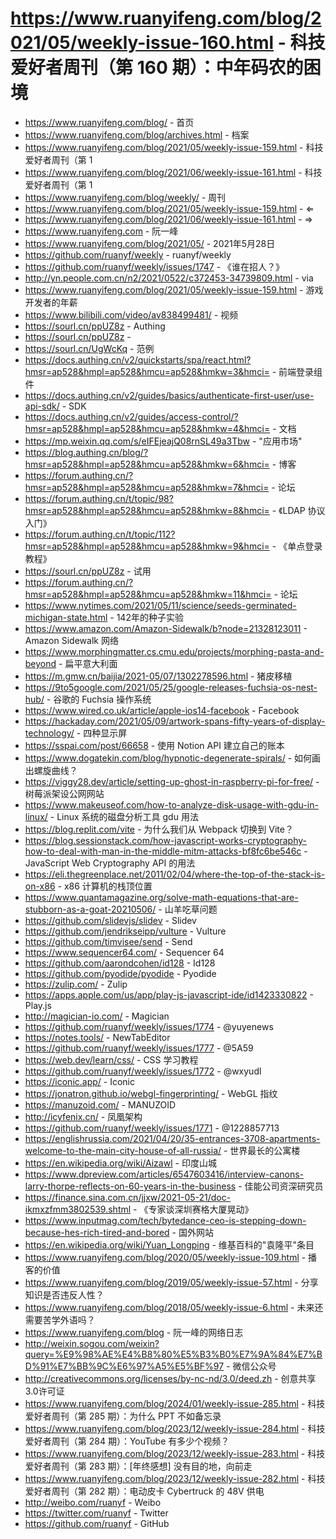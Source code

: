 # https://www.ruanyifeng.com/blog/2021/05/weekly-issue-160.html - 科技爱好者周刊（第 160 期）：中年码农的困境

- https://www.ruanyifeng.com/blog/ - 首页
- https://www.ruanyifeng.com/blog/archives.html - 档案
- https://www.ruanyifeng.com/blog/2021/05/weekly-issue-159.html - 科技爱好者周刊（第 1
- https://www.ruanyifeng.com/blog/2021/06/weekly-issue-161.html - 科技爱好者周刊（第 1
- https://www.ruanyifeng.com/blog/weekly/ - 周刊
- https://www.ruanyifeng.com/blog/2021/05/weekly-issue-159.html - ⇐
- https://www.ruanyifeng.com/blog/2021/06/weekly-issue-161.html - ⇒
- https://www.ruanyifeng.com - 阮一峰
- https://www.ruanyifeng.com/blog/2021/05/ - 2021年5月28日
- https://github.com/ruanyf/weekly - ruanyf/weekly
- https://github.com/ruanyf/weekly/issues/1747 - 《谁在招人？》
- http://yn.people.com.cn/n2/2021/0522/c372453-34739809.html - via
- https://www.ruanyifeng.com/blog/2021/05/weekly-issue-159.html - 游戏开发者的年薪
- https://www.bilibili.com/video/av838499481/ - 视频
- https://sourl.cn/ppUZ8z - Authing
- https://sourl.cn/ppUZ8z - 
- https://sourl.cn/UgWcKq - 范例
- https://docs.authing.cn/v2/quickstarts/spa/react.html?hmsr=ap528&hmpl=ap528&hmcu=ap528&hmkw=3&hmci= - 前端登录组件
- https://docs.authing.cn/v2/guides/basics/authenticate-first-user/use-api-sdk/ - SDK
- https://docs.authing.cn/v2/guides/access-control/?hmsr=ap528&hmpl=ap528&hmcu=ap528&hmkw=4&hmci= - 文档
- https://mp.weixin.qq.com/s/eIFEjeajQ08rnSL49a3Tbw - "应用市场"
- https://blog.authing.cn/blog/?hmsr=ap528&hmpl=ap528&hmcu=ap528&hmkw=6&hmci= - 博客
- https://forum.authing.cn/?hmsr=ap528&hmpl=ap528&hmcu=ap528&hmkw=7&hmci= - 论坛
- https://forum.authing.cn/t/topic/98?hmsr=ap528&hmpl=ap528&hmcu=ap528&hmkw=8&hmci= - 《LDAP 协议入门》
- https://forum.authing.cn/t/topic/112?hmsr=ap528&hmpl=ap528&hmcu=ap528&hmkw=9&hmci= - 《单点登录教程》
- https://sourl.cn/ppUZ8z - 试用
- https://forum.authing.cn/?hmsr=ap528&hmpl=ap528&hmcu=ap528&hmkw=11&hmci= - 论坛
- https://www.nytimes.com/2021/05/11/science/seeds-germinated-michigan-state.html - 142年的种子实验
- https://www.amazon.com/Amazon-Sidewalk/b?node=21328123011 - Amazon Sidewalk 网络
- https://www.morphingmatter.cs.cmu.edu/projects/morphing-pasta-and-beyond - 扁平意大利面
- https://m.gmw.cn/baijia/2021-05/07/1302278596.html - 猪皮移植
- https://9to5google.com/2021/05/25/google-releases-fuchsia-os-nest-hub/ - 谷歌的 Fuchsia 操作系统
- https://www.wired.co.uk/article/apple-ios14-facebook - Facebook
- https://hackaday.com/2021/05/09/artwork-spans-fifty-years-of-display-technology/ - 四种显示屏
- https://sspai.com/post/66658 - 使用 Notion API 建立自己的账本
- https://www.dogatekin.com/blog/hypnotic-degenerate-spirals/ - 如何画出螺旋曲线？
- https://viggy28.dev/article/setting-up-ghost-in-raspberry-pi-for-free/ - 树莓派架设公网网站
- https://www.makeuseof.com/how-to-analyze-disk-usage-with-gdu-in-linux/ - Linux 系统的磁盘分析工具 gdu 用法
- https://blog.replit.com/vite - 为什么我们从 Webpack 切换到 Vite？
- https://blog.sessionstack.com/how-javascript-works-cryptography-how-to-deal-with-man-in-the-middle-mitm-attacks-bf8fc6be546c - JavaScript Web Cryptography API 的用法
- https://eli.thegreenplace.net/2011/02/04/where-the-top-of-the-stack-is-on-x86 - x86 计算机的栈顶位置
- https://www.quantamagazine.org/solve-math-equations-that-are-stubborn-as-a-goat-20210506/ - 山羊吃草问题
- https://github.com/slidevjs/slidev - Slidev
- https://github.com/jendrikseipp/vulture - Vulture
- https://github.com/timvisee/send - Send
- https://www.sequencer64.com/ - Sequencer 64
- https://github.com/aarondcohen/id128 - Id128
- https://github.com/pyodide/pyodide - Pyodide
- https://zulip.com/ - Zulip
- https://apps.apple.com/us/app/play-js-javascript-ide/id1423330822 - Play.js
- http://magician-io.com/ - Magician
- https://github.com/ruanyf/weekly/issues/1774 - @yuyenews
- https://notes.tools/ - NewTabEditor
- https://github.com/ruanyf/weekly/issues/1777 - @5A59
- https://web.dev/learn/css/ - CSS 学习教程
- https://github.com/ruanyf/weekly/issues/1772 - @wxyudl
- https://iconic.app/ - Iconic
- https://jonatron.github.io/webgl-fingerprinting/ - WebGL 指纹
- https://manuzoid.com/ - MANUZOID
- http://icyfenix.cn/ - 凤凰架构
- https://github.com/ruanyf/weekly/issues/1771 - @1228857713
- https://englishrussia.com/2021/04/20/35-entrances-3708-apartments-welcome-to-the-main-city-house-of-all-russia/ - 世界最长的公寓楼
- https://en.wikipedia.org/wiki/Aizawl - 印度山城
- https://www.dpreview.com/articles/6547603416/interview-canons-larry-thorpe-reflects-on-60-years-in-the-business - 佳能公司资深研究员
- https://finance.sina.com.cn/jjxw/2021-05-21/doc-ikmxzfmm3802539.shtml - 《专家谈深圳赛格大厦晃动》
- https://www.inputmag.com/tech/bytedance-ceo-is-stepping-down-because-hes-rich-tired-and-bored - 国外网站
- https://en.wikipedia.org/wiki/Yuan_Longping - 维基百科的"袁隆平"条目
- https://www.ruanyifeng.com/blog/2020/05/weekly-issue-109.html - 播客的价值
- https://www.ruanyifeng.com/blog/2019/05/weekly-issue-57.html - 分享知识是否违反人性？
- https://www.ruanyifeng.com/blog/2018/05/weekly-issue-6.html - 未来还需要苦学外语吗？
- https://www.ruanyifeng.com/blog - 阮一峰的网络日志
- http://weixin.sogou.com/weixin?query=%E9%98%AE%E4%B8%80%E5%B3%B0%E7%9A%84%E7%BD%91%E7%BB%9C%E6%97%A5%E5%BF%97 - 微信公众号
- http://creativecommons.org/licenses/by-nc-nd/3.0/deed.zh - 创意共享3.0许可证
- https://www.ruanyifeng.com/blog/2024/01/weekly-issue-285.html - 科技爱好者周刊（第 285 期）：为什么 PPT 不如备忘录
- https://www.ruanyifeng.com/blog/2023/12/weekly-issue-284.html - 科技爱好者周刊（第 284 期）：YouTube 有多少个视频？
- https://www.ruanyifeng.com/blog/2023/12/weekly-issue-283.html - 科技爱好者周刊（第 283 期）：[年终感想] 没有目的地，向前走
- https://www.ruanyifeng.com/blog/2023/12/weekly-issue-282.html - 科技爱好者周刊（第 282 期）：电动皮卡 Cybertruck 的 48V 供电
- http://weibo.com/ruanyf - Weibo
- https://twitter.com/ruanyf - Twitter
- https://github.com/ruanyf - GitHub